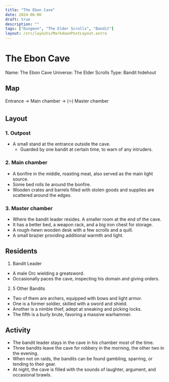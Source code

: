 ```yaml
---
title: "The Ebon Cave"
date: 2024-06-06
draft: true
description: ""
tags: ["Dungeon", "The Elder Scrolls", "Bandit"]
layout: /src/layouts/MarkdownPostLayout.astro
---
```


# The Ebon Cave
Name: The Ebon Cave
Universe: The Elder Scrolls
Type: Bandit hidehout

## Map

Entrance -> Main chamber -> (⭐️) Master chamber

## Layout

### 1. Outpost
- A small stand at the entrance outside the cave. 
  - Guarded by one bandit at certain time, to warn of any intruders.

### 2. Main chamber
- A bonfire in the middle, roasting meat, also served as the main light source.
- Some bed rolls lie around the bonfire.
- Wooden crates and barrels filled with stolen goods and supplies are scattered around the edges.

### 3. Master chamber
- Where the bandit leader resides. A smaller room at the end of the cave.
- It has a better bed, a weapon rack, and a big iron chest for storage.
- A rough-hewn wooden desk with a few scrolls and a quill.
- A small brazier providing additional warmth and light.

## Residents
1. Bandit Leader
  - A male Orc wielding a greatsword.
  - Occasionally paces the cave, inspecting his domain and giving orders.
2. 5 Other Bandits
  - Two of them are archers, equipped with bows and light armor.
  - One is a former soldier, skilled with a sword and shield.
  - Another is a nimble thief, adept at sneaking and picking locks.
  - The fifth is a burly brute, favoring a massive warhammer.

## Activity
- The bandit leader stays in the cave in his chamber most of the time.
- Three bandits leave the cave for robbery in the morning, the other two in the evening.
- When not on raids, the bandits can be found gambling, sparring, or tending to their gear.
- At night, the cave is filled with the sounds of laughter, argument, and occasional brawls.
